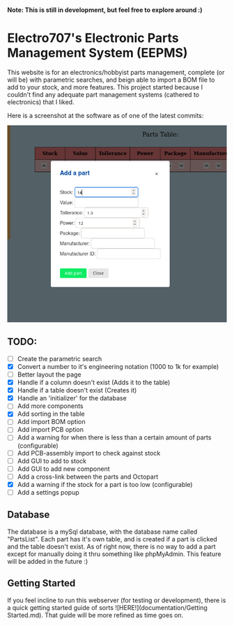 #### Note: This is still in development, but feel free to explore around :)

# Electro707's Electronic Parts Management System (EEPMS)

This website is for an electronics/hobbyist parts management, complete (or will be) with parametric searches, and beign able to import a BOM file to add to your stock, and more features. This project started because I couldn't find any adequate part management systems (cathered to electronics) that I liked.

Here is a screenshot at the software as of one of the latest commits:

![Latest update](documentation/images/Screenshot_20200719_045650.png)

## TODO:

- [ ] Create the parametric search
- [x] Convert a number to it's engineering notation (1000 to 1k for example)
- [ ] Better layout the page
- [x] Handle if a column doesn't exist (Adds it to the table)
- [x] Handle if a table doesn't exist (Creates it)
- [x] Handle an 'initializer' for the database
- [ ] Add more components
- [x] Add sorting in the table
- [ ] Add import BOM option
- [ ] Add import PCB option
- [ ] Add a warning for when there is less than a certain amount of parts (configurable)
- [ ] Add PCB-assembly import to check against stock
- [ ] Add GUI to add to stock
- [ ] Add GUI to add new component
- [ ] Add a cross-link between the parts and Octopart 
- [x] Add a warning if the stock for a part is too low (configurable)
- [ ] Add a settings popup

## Database

The database is a mySql database, with the database name called "PartsList". Each part has it's own table, and is created if a part is clicked and the table doesn't exist. As of right now, there is no way to add a part except for manually doing it thru something like phpMyAdmin. This feature will be added in the future :)

## Getting Started

If you feel incline to run this webserver (for testing or development), there is a quick getting started guide of sorts ![HERE!](documentation/Getting Started.md). That guide will be more refined as time goes on.
